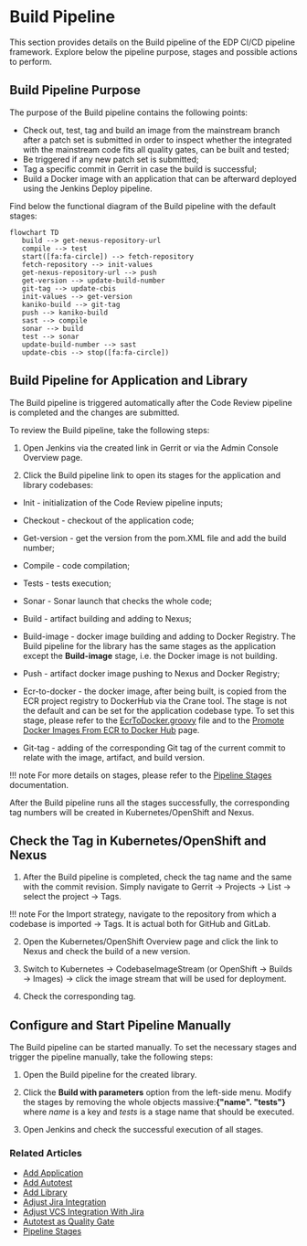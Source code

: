 # Build Pipeline

This section provides details on the Build pipeline of the EDP CI/CD pipeline framework. Explore below the pipeline purpose, stages and possible actions to perform.

## Build Pipeline Purpose

The purpose of the Build pipeline contains the following points:

* Check out, test, tag and build an image from the mainstream branch after a patch set is submitted in order to inspect whether the integrated with the mainstream code fits all quality gates, can be built and tested;
* Be triggered if any new patch set is submitted;
* Tag a specific commit in Gerrit in case the build is successful;
* Build a Docker image with an application that can be afterward deployed using the Jenkins Deploy pipeline.

Find below the functional diagram of the Build pipeline with the default stages:

```mermaid
flowchart TD
   build --> get-nexus-repository-url
   compile --> test
   start([fa:fa-circle]) --> fetch-repository
   fetch-repository --> init-values
   get-nexus-repository-url --> push
   get-version --> update-build-number
   git-tag --> update-cbis
   init-values --> get-version
   kaniko-build --> git-tag
   push --> kaniko-build
   sast --> compile
   sonar --> build
   test --> sonar
   update-build-number --> sast
   update-cbis --> stop([fa:fa-circle])
```

## Build Pipeline for Application and Library

The Build pipeline is triggered automatically after the Code Review pipeline is completed and the changes are submitted.

To review the Build pipeline, take the following steps:

1. Open Jenkins via the created link in Gerrit or via the Admin Console Overview page.

2. Click the Build pipeline link to open its stages for the application and library codebases:

  - Init - initialization of the Code Review pipeline inputs;

  - Checkout - checkout of the application code;

  - Get-version - get the version from the pom.XML file and add the build number;

  - Compile - code compilation;

  - Tests - tests execution;

  - Sonar - Sonar launch that checks the whole code;

  - Build - artifact building and adding to Nexus;

  - Build-image - docker image building and adding to Docker Registry. The Build pipeline for the library has the same stages as the application except the **Build-image** stage, i.e. the Docker image is not building.

  - Push - artifact docker image pushing to Nexus and Docker Registry;

  - Ecr-to-docker - the docker image, after being built, is copied from the ECR project registry to DockerHub via the Crane tool. The stage is not the default and can be set for the application codebase type.
    To set this stage, please refer to the [EcrToDocker.groovy](https://github.com/epam/edp-library-stages/blob/master/src/com/epam/edp/stages/impl/ci/impl/ecrtodocker/EcrToDocker.groovy) file and to the [Promote Docker Images From ECR to Docker Hub](ecr-to-docker-stages.md) page.

  - Git-tag - adding of the corresponding Git tag of the current commit to relate with the image, artifact, and build version.

!!! note
    For more details on stages, please refer to the [Pipeline Stages](pipeline-stages.md) documentation.

After the Build pipeline runs all the stages successfully, the corresponding tag numbers will be created in Kubernetes/OpenShift and Nexus.

## Check the Tag in Kubernetes/OpenShift and Nexus

1. After the Build pipeline is completed, check the tag name and the same with the commit revision. Simply navigate to Gerrit → Projects → List → select the project → Tags.

  !!! note
      For the Import strategy, navigate to the repository from which a codebase is imported → Tags. It is actual both for GitHub and GitLab.

2. Open the Kubernetes/OpenShift Overview page and click the link to Nexus and check the build of a new version.

3. Switch to Kubernetes → CodebaseImageStream (or OpenShift → Builds → Images) → click the image stream that will be used for deployment.

4. Check the corresponding tag.

## Configure and Start Pipeline Manually

The Build pipeline can be started manually. To set the necessary stages and trigger the pipeline manually, take the following steps:

1. Open the Build pipeline for the created library.

2. Click the **Build with parameters** option from the left-side menu. Modify the stages by removing the whole objects massive:**{"name". "tests"}** where _name_ is a key and _tests_ is a stage name that should be executed.

3. Open Jenkins and check the successful execution of all stages.

### Related Articles

* [Add Application](add-application.md)
* [Add Autotest](add-autotest.md)
* [Add Library](add-library.md)
* [Adjust Jira Integration](../operator-guide/jira-integration.md)
* [Adjust VCS Integration With Jira](../operator-guide/jira-gerrit-integration.md)
* [Autotest as Quality Gate](../use-cases/autotest-as-quality-gate.md)
* [Pipeline Stages](pipeline-stages.md)
